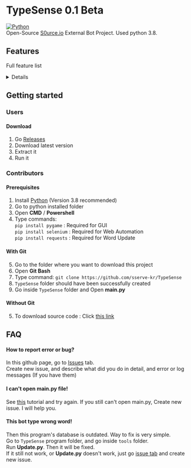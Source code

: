 # TypeSense 0.1 Beta
[![Python](https://img.shields.io/badge/language-Python-%23f34b7d.svg?style=plastic)](https://Python.org)  
Open-Source [S0urce.io](http://s0urce.io) External Bot Project. Used python 3.8.

## Features
Full feature list
<details>

* AutoType  
    * Key Delay  
    * Return Delay
* AutoHackMessage
    * AutoHackType
        * Hacked
        * Github Link
        * Just close
* AutoPort
    * Port Selection
        * Port A
        * Port B
        * Port C
        * Random
* AutoTarget (Does not work, fixing)
    * Target Selection
        * First in list
        * Last in list
        * Random
  
</details>

## Getting started
### Users
#### Download
1. Go [Releases](https://github.com/sserve-kr/TypeSense/releases)
2. Download latest version
3. Extract it
4. Run it
### Contributors
#### Prerequisites
1. Install [Python](https://python.org) (Version 3.8 recommended)
2. Go to python installed folder
3. Open **CMD** / **Powershell**
4. Type commands:  
`pip install pygame` : Required for GUI  
`pip install selenium` : Required for Web Automation  
`pip install requests` : Required for Word Update  

#### With Git
5. Go to the folder where you want to download this project
6. Open **Git Bash**
7. Type command: `git clone https://github.com/sserve-kr/TypeSense`
8. `TypeSense` folder should have been successfully created
8. Go inside `TypeSense` folder and Open **main.py**

#### Without Git
5. To download source code : Click [this link](https://github.com/sserve-kr/TypeSense/archieve/master.zip)

## FAQ
#### How to report error or bug?
In this github page, go to [Issues](https://github.com/sserve-kr/TypeSense/issues) tab.  
Create new issue, and describe what did you do in detail, and error or log messages (If you have them)

#### I can't open main.py file!
See [this](https://www.pythoncentral.io/add-python-to-path-python-is-not-recognized-as-an-internal-or-external-command/) tutorial and try again.
If you still can't open main.py, Create new issue. I will help you.

#### This bot type wrong word!
Then this program's database is outdated. Way to fix is very simple.  
Go to `TypeSense` program folder, and go inside `tools` folder.  
Run **Update.py**. Then it will be fixed.  
If it still not work, or **Update.py** doesn't work, just go [issue tab](https://github.com/sserve-kr/TypeSense/issues) and create new issue.

